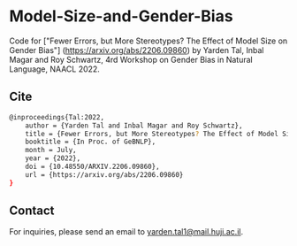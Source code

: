# Model-Size-and-Gender-Bias

Code for ["Fewer Errors, but More Stereotypes? The Effect of Model Size on Gender Bias"] (https://arxiv.org/abs/2206.09860) by Yarden Tal, Inbal Magar and Roy Schwartz, 4rd Workshop on Gender Bias in Natural Language, NAACL 2022.

## Cite
```bash
@inproceedings{Tal:2022,
    author = {Yarden Tal and Inbal Magar and Roy Schwartz},
    title = {Fewer Errors, but More Stereotypes? The Effect of Model Size on Gender Bias},
    booktitle = {In Proc. of GeBNLP},
    month = July,
    year = {2022},
    doi = {10.48550/ARXIV.2206.09860},
    url = {https://arxiv.org/abs/2206.09860}
}

```

## Contact
For inquiries, please send an email to yarden.tal1@mail.huji.ac.il.
